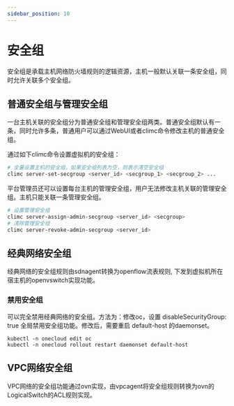 ```yaml
---
sidebar_position: 10
---
```


# 安全组

安全组是承载主机网络防火墙规则的逻辑资源，主机一般默认关联一条安全组，同时允许关联多个安全组。

## 普通安全组与管理安全组

一台主机关联的安全组分为普通安全组和管理安全组两类。普通安全组默认有一条，同时允许多条，普通用户可以通过WebUI或者climc命令修改主机的普通安全组。

通过如下climc命令设置虚拟机的安全组：

```bash
# 全量设置主机的安全组，如果安全组列表为空，则表示清空安全组
climc server-set-secgroup <server_id> <secgroup_1> <secgroup_2> ...
```

平台管理员还可以设置每台主机的管理安全组，用户无法修改主机关联的管理安全组。主机只能关联一条管理安全组。

```bash
# 设置管理安全组
climc server-assign-admin-secgroup <server_id> <secgroup>
# 清除管理安全组
climc server-revoke-admin-secgroup <server_id>
```

## 经典网络安全组

经典网络的安全组规则由sdnagent转换为openflow流表规则, 下发到虚拟机所在宿主机的openvswitch实现功能。

### 禁用安全组

可以完全禁用经典网络的安全组。方法为：修改oc，设置 disableSecurityGroup: true 全局禁用安全组功能。修改后，需要重启 default-host 的daemonset。

```
kubectl -n onecloud edit oc
kubectl -n onecloud rollout restart daemonset default-host
```

## VPC网络安全组

VPC网络的安全组功能通过ovn实现，由vpcagent将安全组规则转换为ovn的LogicalSwitch的ACL规则实现。
